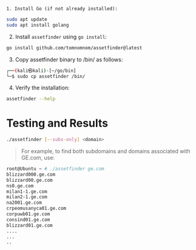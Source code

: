 	1. Install Go (if not already installed):
```sh
sudo apt update
sudo apt install golang
```

2. Install `assetfinder` using `go install`:
```sh
go install github.com/tomnomnom/assetfinder@latest
```

3. Copy assetfinder binary to /bin/ as follows:
```sh
┌──(kali㉿kali)-[~/go/bin]
└─$ sudo cp assetfinder /bin/
```

4. Verify the installation:
```sh
assetfinder --help
```

# Testing and Results
```sh
./assetfinder [--subs-only] <domain>
```

>For example, to find both subdomains and domains associated with GE.com, use:
```sh
root@Ubuntu ~ # ./assetfinder ge.com
blizzard000.ge.com
blizzard00.ge.com
ns0.ge.com
milan1-1.ge.com
milan2-1.ge.com
na2001.ge.com
crpeomusanyca01.ge.com
corpuwb01.ge.com
consind01.ge.com
blizzard01.ge.com
....
...
..
```
